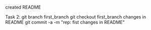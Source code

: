 created README

Task 2:
git branch first_branch
git checkout first_branch
changes in README
git commit -a -m "rep: fist changes in README"